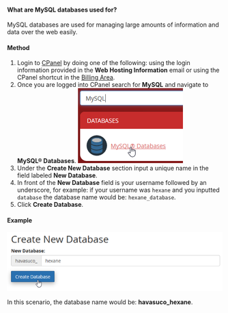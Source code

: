#### What are MySQL databases used for?
MySQL databases are used for managing large amounts of information and data over the web easily. 

#### Method
1. Login to [CPanel](https://cpanel.hexanenetworks.com) by doing one of the following: using the login information provided in the **Web Hosting Information** email or using the CPanel shortcut in the [Billing Area](https://billing.hexanenetworks.com/).
2. Once you are logged into CPanel search for **MySQL** and navigate to **MySQL® Databases**.
![Finding MySQL Databases](https://raw.githubusercontent.com/HexaneNetworks/help-assets/master/assets/png/finding-mysql.png)
3. Under the **Create New Database** section input a unique name in the field labeled **New Database**.
4. In front of the **New Database** field is your username followed by an underscore, for example: if your username was ``hexane`` and you inputted ``database`` the database name would be: ``hexane_database``.
5. Click **Create Database**.

#### Example
![Creating a Database](https://raw.githubusercontent.com/HexaneNetworks/help-assets/master/assets/png/creating-a-database.png)

In this scenario, the database name would be: **havasuco_hexane**.